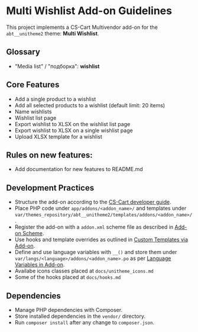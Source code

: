 # Multi Wishlist Add-on Guidelines

This project implements a CS-Cart Multivendor add-on for the `abt__unitheme2` theme: **Multi Wishlist**.

## Glossary
- "Media list" / "подборка": **wishlist**

## Core Features
- Add a single product to a wishlist
- Add all selected products to a wishlist (default limit: 20 items)
- Name wishlists
- Wishlist list page
- Export wishlist to XLSX on the wishlist list page
- Export wishlist to XLSX on a single wishlist page
- Upload XLSX template for a wishlist

## Rules on new features:
- Add documentation for new features to README.md

## Development Practices
- Structure the add-on according to the [CS-Cart developer guide](https://docs.cs-cart.com/latest/developer_guide/addons/index.html).
- Place PHP code under `app/addons/<addon_name>/` and templates under `var/themes_repository/abt__unitheme2/templates/addons/<addon_name>/`.
- Register the add-on with a `addon.xml` scheme file as described in [Add-on Scheme](https://docs.cs-cart.com/latest/developer_guide/addons/addon_scheme.html).
- Use hooks and template overrides as outlined in [Custom Templates via Add-on](https://docs.cs-cart.com/latest/developer_guide/addons/tutorials/custom_templates_via_addon.html).
- Define and use language variables with `__()` and store them under `var/langs/<language>/addons/<addon_name>.po` as per [Language Variables in Add-on](https://docs.cs-cart.com/latest/developer_guide/addons/language_variables_in_addon.html).
- Availabe icons classes placed at `docs/unitheme_icons.md`
- Some of the hooks placed at `docs/hooks.md`

## Dependencies
- Manage PHP dependencies with Composer.
- Store installed dependencies in the `vendor/` directory.
- Run `composer install` after any change to `composer.json`.
